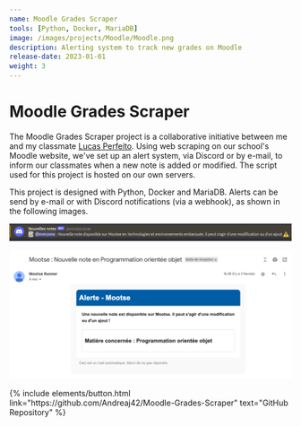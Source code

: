 ```yaml
---
name: Moodle Grades Scraper
tools: [Python, Docker, MariaDB]
image: /images/projects/Moodle/Moodle.png
description: Alerting system to track new grades on Moodle
release-date: 2023-01-01
weight: 3
---
```


# Moodle Grades Scraper

The Moodle Grades Scraper project is a collaborative initiative between me and my classmate <a href = "https://fr.linkedin.com/in/lucas-perfeito"> Lucas Perfeito</a>. Using web scraping on our school's Moodle website, we've set up an alert system, via Discord or by e-mail, to inform our classmates when a new note is added or modified. The script used for this project is hosted on our own servers.

This project is designed with Python, Docker and MariaDB. Alerts can be send by e-mail or with Discord notifications (via a webhook), as shown in the following images.

![notify](/images/projects/Moodle/discord.png)

![notify](/images/projects/Moodle/mail.png)


<p class="text-center">
{% include elements/button.html link="https://github.com/Andreaj42/Moodle-Grades-Scraper" text="GitHub Repository" %}
</p>
